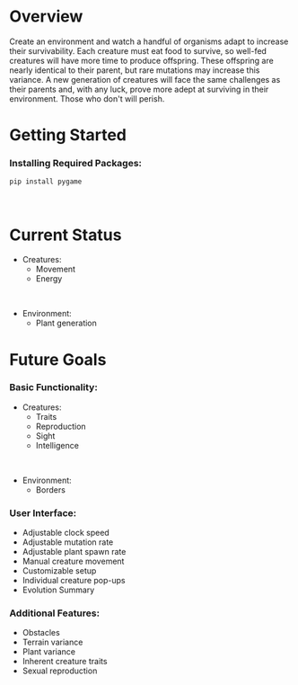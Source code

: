 
<h1> Overview </h1>
Create an environment and watch a handful of organisms adapt to increase their survivability. Each creature must eat food to survive, so well-fed creatures will have more time to
produce offspring. These offspring are nearly identical to their parent, but rare mutations may increase this variance. A new generation of creatures will face the same challenges
as their parents and, with any luck, prove more adept at surviving in their environment. Those who don't will perish.

<br>
<h1> Getting Started </h1>

<h3> Installing Required Packages: </h3>

    pip install pygame
<br>

<h1> Current Status </h1>

- Creatures:
    - Movement
    - Energy
<br>

- Environment:
    - Plant generation

<h1> Future Goals </h1>

<h3> Basic Functionality: </h3>

- Creatures:
    - Traits
    - Reproduction
    - Sight
    - Intelligence
<br>

- Environment:
    - Borders

<h3> User Interface: </h3>

- Adjustable clock speed
- Adjustable mutation rate
- Adjustable plant spawn rate
- Manual creature movement
- Customizable setup
- Individual creature pop-ups
- Evolution Summary

<h3> Additional Features: </h3>

- Obstacles
- Terrain variance
- Plant variance
- Inherent creature traits
- Sexual reproduction